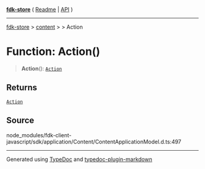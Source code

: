 [**fdk-store**](../../../README.md) ( [Readme](../../../README.md) \| [API](../../../API.md) )

---

[fdk-store](../../../API.md) > [content](../../README.md) > [<internal>](../README.md) > Action

# Function: Action()

> **Action**(): [`Action`](../type-aliases/type-alias.Action.md)

## Returns

[`Action`](../type-aliases/type-alias.Action.md)

## Source

node_modules/fdk-client-javascript/sdk/application/Content/ContentApplicationModel.d.ts:497

---

Generated using [TypeDoc](https://typedoc.org/) and [typedoc-plugin-markdown](https://www.npmjs.com/package/typedoc-plugin-markdown)
